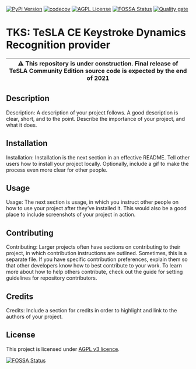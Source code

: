 [![PyPi Version](https://img.shields.io/pypi/v/tesla-ce-provider-ks-tks.svg)](https://pypi.python.org/pypi/tesla-ce-provider-ks-tks/)
[![codecov](https://codecov.io/gh/tesla-ce/provider-ks-tks/branch/main/graph/badge.svg?token=PJJQMW981P)](https://codecov.io/gh/tesla-ce/provider-ks-tks)
[![AGPL License](https://img.shields.io/badge/license-AGPL-blue.svg)](http://www.gnu.org/licenses/agpl-3.0)
[![FOSSA Status](https://app.fossa.com/api/projects/custom%2B26246%2Fgithub.com%2Ftesla-ce%2Fprovider-fr-tfr.svg?type=shield)](https://app.fossa.com/projects/custom%2B26246%2Fgithub.com%2Ftesla-ce%2Fprovider-fr-tfr?ref=badge_shield)
[![Quality gate](https://sonar.sunai.uoc.edu/api/project_badges/quality_gate?project=tesla-ce_provider-ks-tks)](https://sonar.sunai.uoc.edu/dashboard?id=tesla-ce_provider-ks-tks)
# TKS: TeSLA CE Keystroke Dynamics Recognition provider 

| :warning: This repository is **under construction**. Final release of TeSLA Community Edition source code is expected by the **end of 2021** |
| --- |

## Description
Description: A description of your project follows. A good description is clear, short, and to the point. Describe the importance of your project, and what it does.

## Installation
Installation: Installation is the next section in an effective README. Tell other users how to install your project locally. Optionally, include a gif to make the process even more clear for other people.

## Usage
Usage: The next section is usage, in which you instruct other people on how to use your project after they’ve installed it. This would also be a good place to include screenshots of your project in action.

## Contributing
Contributing: Larger projects often have sections on contributing to their project, in which contribution instructions are outlined. Sometimes, this is a separate file. If you have specific contribution preferences, explain them so that other developers know how to best contribute to your work. To learn more about how to help others contribute, check out the guide for setting guidelines for repository contributors.

## Credits
Credits: Include a section for credits in order to highlight and link to the authors of your project.

## License
This project is licensed under [AGPL v3 licence](http://www.gnu.org/licenses/agpl-3.0).

[![FOSSA Status](https://app.fossa.com/api/projects/custom%2B26246%2Fgithub.com%2Ftesla-ce%2Fprovider-ks-tks.svg?type=large)](https://app.fossa.com/projects/custom%2B26246%2Fgithub.com%2Ftesla-ce%2Fprovider-ks-tks?ref=badge_large)
